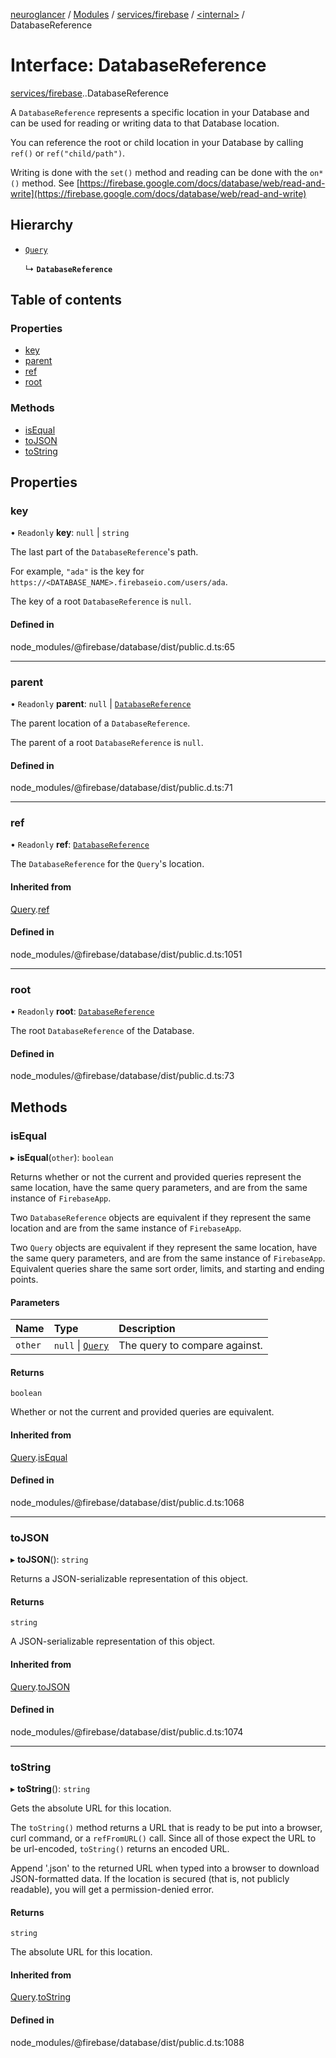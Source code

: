 [neuroglancer](../README.md) / [Modules](../modules.md) / [services/firebase](../modules/services_firebase.md) / [<internal\>](../modules/services_firebase._internal_.md) / DatabaseReference

# Interface: DatabaseReference

[services/firebase](../modules/services_firebase.md).[<internal>](../modules/services_firebase._internal_.md).DatabaseReference

A `DatabaseReference` represents a specific location in your Database and can be used
for reading or writing data to that Database location.

You can reference the root or child location in your Database by calling
`ref()` or `ref("child/path")`.

Writing is done with the `set()` method and reading can be done with the
`on*()` method. See [https://firebase.google.com/docs/database/web/read-and-write](https://firebase.google.com/docs/database/web/read-and-write)

## Hierarchy

- [`Query`](services_firebase._internal_.Query.md)

  ↳ **`DatabaseReference`**

## Table of contents

### Properties

- [key](services_firebase._internal_.DatabaseReference.md#key)
- [parent](services_firebase._internal_.DatabaseReference.md#parent)
- [ref](services_firebase._internal_.DatabaseReference.md#ref)
- [root](services_firebase._internal_.DatabaseReference.md#root)

### Methods

- [isEqual](services_firebase._internal_.DatabaseReference.md#isequal)
- [toJSON](services_firebase._internal_.DatabaseReference.md#tojson)
- [toString](services_firebase._internal_.DatabaseReference.md#tostring)

## Properties

### key

• `Readonly` **key**: ``null`` \| `string`

The last part of the `DatabaseReference`'s path.

For example, `"ada"` is the key for
`https://<DATABASE_NAME>.firebaseio.com/users/ada`.

The key of a root `DatabaseReference` is `null`.

#### Defined in

node_modules/@firebase/database/dist/public.d.ts:65

___

### parent

• `Readonly` **parent**: ``null`` \| [`DatabaseReference`](services_firebase._internal_.DatabaseReference.md)

The parent location of a `DatabaseReference`.

The parent of a root `DatabaseReference` is `null`.

#### Defined in

node_modules/@firebase/database/dist/public.d.ts:71

___

### ref

• `Readonly` **ref**: [`DatabaseReference`](services_firebase._internal_.DatabaseReference.md)

The `DatabaseReference` for the `Query`'s location.

#### Inherited from

[Query](services_firebase._internal_.Query.md).[ref](services_firebase._internal_.Query.md#ref)

#### Defined in

node_modules/@firebase/database/dist/public.d.ts:1051

___

### root

• `Readonly` **root**: [`DatabaseReference`](services_firebase._internal_.DatabaseReference.md)

The root `DatabaseReference` of the Database.

#### Defined in

node_modules/@firebase/database/dist/public.d.ts:73

## Methods

### isEqual

▸ **isEqual**(`other`): `boolean`

Returns whether or not the current and provided queries represent the same
location, have the same query parameters, and are from the same instance of
`FirebaseApp`.

Two `DatabaseReference` objects are equivalent if they represent the same location
and are from the same instance of `FirebaseApp`.

Two `Query` objects are equivalent if they represent the same location,
have the same query parameters, and are from the same instance of
`FirebaseApp`. Equivalent queries share the same sort order, limits, and
starting and ending points.

#### Parameters

| Name | Type | Description |
| :------ | :------ | :------ |
| `other` | ``null`` \| [`Query`](services_firebase._internal_.Query.md) | The query to compare against. |

#### Returns

`boolean`

Whether or not the current and provided queries are equivalent.

#### Inherited from

[Query](services_firebase._internal_.Query.md).[isEqual](services_firebase._internal_.Query.md#isequal)

#### Defined in

node_modules/@firebase/database/dist/public.d.ts:1068

___

### toJSON

▸ **toJSON**(): `string`

Returns a JSON-serializable representation of this object.

#### Returns

`string`

A JSON-serializable representation of this object.

#### Inherited from

[Query](services_firebase._internal_.Query.md).[toJSON](services_firebase._internal_.Query.md#tojson)

#### Defined in

node_modules/@firebase/database/dist/public.d.ts:1074

___

### toString

▸ **toString**(): `string`

Gets the absolute URL for this location.

The `toString()` method returns a URL that is ready to be put into a
browser, curl command, or a `refFromURL()` call. Since all of those expect
the URL to be url-encoded, `toString()` returns an encoded URL.

Append '.json' to the returned URL when typed into a browser to download
JSON-formatted data. If the location is secured (that is, not publicly
readable), you will get a permission-denied error.

#### Returns

`string`

The absolute URL for this location.

#### Inherited from

[Query](services_firebase._internal_.Query.md).[toString](services_firebase._internal_.Query.md#tostring)

#### Defined in

node_modules/@firebase/database/dist/public.d.ts:1088
